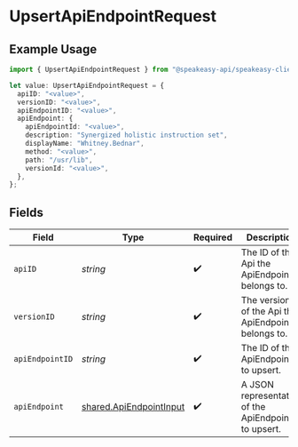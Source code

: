 # UpsertApiEndpointRequest

## Example Usage

```typescript
import { UpsertApiEndpointRequest } from "@speakeasy-api/speakeasy-client-sdk-typescript/sdk/models/operations";

let value: UpsertApiEndpointRequest = {
  apiID: "<value>",
  versionID: "<value>",
  apiEndpointID: "<value>",
  apiEndpoint: {
    apiEndpointId: "<value>",
    description: "Synergized holistic instruction set",
    displayName: "Whitney.Bednar",
    method: "<value>",
    path: "/usr/lib",
    versionId: "<value>",
  },
};
```

## Fields

| Field                                                                     | Type                                                                      | Required                                                                  | Description                                                               |
| ------------------------------------------------------------------------- | ------------------------------------------------------------------------- | ------------------------------------------------------------------------- | ------------------------------------------------------------------------- |
| `apiID`                                                                   | *string*                                                                  | :heavy_check_mark:                                                        | The ID of the Api the ApiEndpoint belongs to.                             |
| `versionID`                                                               | *string*                                                                  | :heavy_check_mark:                                                        | The version ID of the Api the ApiEndpoint belongs to.                     |
| `apiEndpointID`                                                           | *string*                                                                  | :heavy_check_mark:                                                        | The ID of the ApiEndpoint to upsert.                                      |
| `apiEndpoint`                                                             | [shared.ApiEndpointInput](../../../sdk/models/shared/apiendpointinput.md) | :heavy_check_mark:                                                        | A JSON representation of the ApiEndpoint to upsert.                       |